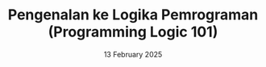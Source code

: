 ---
title: "Pengenalan ke Logika Pemrograman (Programming Logic 101)"
institution: "Dicoding Indonesia"
date: "13 February 2025"
credential: "98XWEVJ09XM3"
image: /images/certificate/programming-logic.png
link: https://www.dicoding.com/certificates/98XWEVJ09XM3
collection: certificate
---